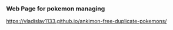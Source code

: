 ### Web Page for pokemon managing 
https://vladislav1133.github.io/ankimon-free-duplicate-pokemons/
